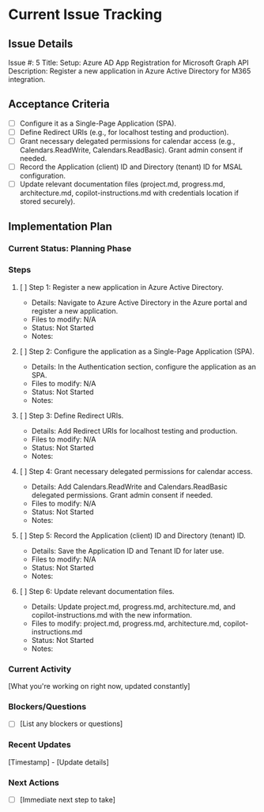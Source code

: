 # Current Issue Tracking

## Issue Details
Issue #: 5
Title: Setup: Azure AD App Registration for Microsoft Graph API
Description: Register a new application in Azure Active Directory for M365 integration.

## Acceptance Criteria
- [ ] Configure it as a Single-Page Application (SPA).
- [ ] Define Redirect URIs (e.g., for localhost testing and production).
- [ ] Grant necessary delegated permissions for calendar access (e.g., Calendars.ReadWrite, Calendars.ReadBasic). Grant admin consent if needed.
- [ ] Record the Application (client) ID and Directory (tenant) ID for MSAL configuration.
- [ ] Update relevant documentation files (project.md, progress.md, architecture.md, copilot-instructions.md with credentials location if stored securely).

## Implementation Plan
### Current Status: Planning Phase

### Steps
1. [ ] Step 1: Register a new application in Azure Active Directory.
    - Details: Navigate to Azure Active Directory in the Azure portal and register a new application.
    - Files to modify: N/A
    - Status: Not Started
    - Notes:

2. [ ] Step 2: Configure the application as a Single-Page Application (SPA).
    - Details: In the Authentication section, configure the application as an SPA.
    - Files to modify: N/A
    - Status: Not Started
    - Notes:

3. [ ] Step 3: Define Redirect URIs.
    - Details: Add Redirect URIs for localhost testing and production.
    - Files to modify: N/A
    - Status: Not Started
    - Notes:

4. [ ] Step 4: Grant necessary delegated permissions for calendar access.
    - Details: Add Calendars.ReadWrite and Calendars.ReadBasic delegated permissions. Grant admin consent if needed.
    - Files to modify: N/A
    - Status: Not Started
    - Notes:

5. [ ] Step 5: Record the Application (client) ID and Directory (tenant) ID.
    - Details: Save the Application ID and Tenant ID for later use.
    - Files to modify: N/A
    - Status: Not Started
    - Notes:

6. [ ] Step 6: Update relevant documentation files.
    - Details: Update project.md, progress.md, architecture.md, and copilot-instructions.md with the new information.
    - Files to modify: project.md, progress.md, architecture.md, copilot-instructions.md
    - Status: Not Started
    - Notes:

### Current Activity
[What you're working on right now, updated constantly]

### Blockers/Questions
- [ ] [List any blockers or questions]

### Recent Updates
[Timestamp] - [Update details]

### Next Actions
- [ ] [Immediate next step to take]